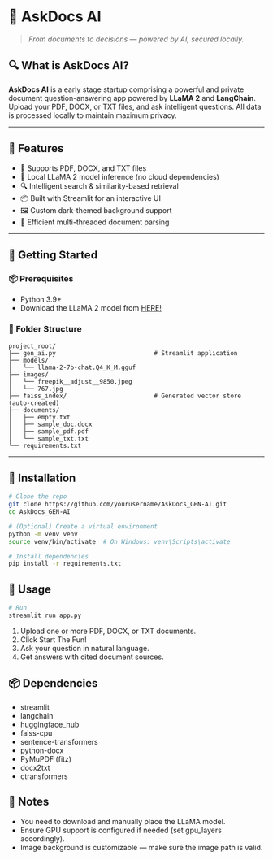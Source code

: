 # 💬 AskDocs AI

> *From documents to decisions — powered by AI, secured locally.*

## 🔍 What is AskDocs AI?

**AskDocs AI** is a early stage startup comprising a powerful and private document question-answering app powered by **LLaMA 2** and **LangChain**. Upload your PDF, DOCX, or TXT files, and ask intelligent questions. All data is processed locally to maintain maximum privacy.

---

## 🎯 Features

- 📄 Supports PDF, DOCX, and TXT files
- 🧠 Local LLaMA 2 model inference (no cloud dependencies)
- 🔍 Intelligent search & similarity-based retrieval
- 📦 Built with Streamlit for an interactive UI
- 🖼️ Custom dark-themed background support
- 🧵 Efficient multi-threaded document parsing

---

## 🚀 Getting Started

### 📦 Prerequisites

- Python 3.9+
- Download the LLaMA 2 model from [HERE!](https://huggingface.co/gokulgowtham01/AskDocs_GEN-AI/upload/main/llama-2-7b-chat.Q4_K_M.gguf)  

### 📁 Folder Structure  
  
```  
project_root/
├── gen_ai.py                           # Streamlit application
├── models/
│   └── llama-2-7b-chat.Q4_K_M.gguf
├── images/
│   └── freepik__adjust__9850.jpeg
│   └── 767.jpg
├── faiss_index/                        # Generated vector store (auto-created)
├── documents/
│   ├── empty.txt
│   ├── sample_doc.docx
│   ├── sample_pdf.pdf
│   └── sample_txt.txt
└── requirements.txt  
```

---

## 🧰 Installation

```bash
# Clone the repo
git clone https://github.com/yourusername/AskDocs_GEN-AI.git
cd AskDocs_GEN-AI

# (Optional) Create a virtual environment
python -m venv venv
source venv/bin/activate  # On Windows: venv\Scripts\activate

# Install dependencies
pip install -r requirements.txt

```  
## 🧠 Usage  

```bash
# Run
streamlit run app.py
```

1.  Upload one or more PDF, DOCX, or TXT documents.  
2.  Click Start The Fun!  
3.  Ask your question in natural language.  
4.  Get answers with cited document sources.

## 📦 Dependencies  

- streamlit  
- langchain  
- huggingface_hub  
- faiss-cpu  
- sentence-transformers  
- python-docx  
- PyMuPDF (fitz)  
- docx2txt  
- ctransformers

## 📎 Notes  

- You need to download and manually place the LLaMA model.
- Ensure GPU support is configured if needed (set gpu_layers accordingly).
- Image background is customizable — make sure the image path is valid.





